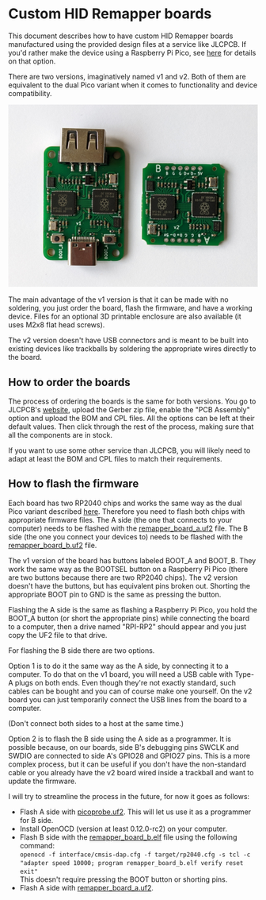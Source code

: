 # Custom HID Remapper boards

This document describes how to have custom HID Remapper boards manufactured using the provided design files at a service like JLCPCB. If you'd rather make the device using a Raspberry Pi Pico, see [here](../HARDWARE.md) for details on that option.

There are two versions, imaginatively named v1 and v2. Both of them are equivalent to the dual Pico variant when it comes to functionality and device compatibility.

![Custom HID Remapper boards](../images/custom-boards.jpg)

The main advantage of the v1 version is that it can be made with no soldering, you just order the board, flash the firmware, and have a working device. Files for an optional 3D printable enclosure are also available (it uses M2x8 flat head screws).

The v2 version doesn't have USB connectors and is meant to be built into existing devices like trackballs by soldering the appropriate wires directly to the board.

## How to order the boards

The process of ordering the boards is the same for both versions. You go to JLCPCB's [website](https://jlcpcb.com/), upload the Gerber zip file, enable the "PCB Assembly" option and upload the BOM and CPL files. All the options can be left at their default values. Then click through the rest of the process, making sure that all the components are in stock.

If you want to use some other service than JLCPCB, you will likely need to adapt at least the BOM and CPL files to match their requirements.

## How to flash the firmware

Each board has two RP2040 chips and works the same way as the dual Pico variant described [here](../HARDWARE.md). Therefore you need to flash both chips with appropriate firmware files. The A side (the one that connects to your computer) needs to be flashed with the [remapper\_board\_a.uf2](../firmware/remapper_board_a.uf2) file. The B side (the one you connect your devices to) needs to be flashed with the [remapper\_board\_b.uf2](../firmware/remapper_board_b.uf2) file.

The v1 version of the board has buttons labeled BOOT\_A and BOOT\_B. They work the same way as the BOOTSEL button on a Raspberry Pi Pico (there are two buttons because there are two RP2040 chips). The v2 version doesn't have the buttons, but has equivalent pins broken out. Shorting the appropriate BOOT pin to GND is the same as pressing the button.

Flashing the A side is the same as flashing a Raspberry Pi Pico, you hold the BOOT\_A button (or short the appropriate pins) while connecting the board to a computer, then a drive named "RPI-RP2" should appear and you just copy the UF2 file to that drive.

For flashing the B side there are two options.

Option 1 is to do it the same way as the A side, by connecting it to a computer. To do that on the v1 board, you will need a USB cable with Type-A plugs on both ends. Even though they're not exactly standard, such cables can be bought and you can of course make one yourself. On the v2 board you can just temporarily connect the USB lines from the board to a computer.

(Don't connect both sides to a host at the same time.)

Option 2 is to flash the B side using the A side as a programmer. It is possible because, on our boards, side B's debugging pins SWCLK and SWDIO are connected to side A's GPIO28 and GPIO27 pins. This is a more complex process, but it can be useful if you don't have the non-standard cable or you already have the v2 board wired inside a trackball and want to update the firmware.

I will try to streamline the process in the future, for now it goes as follows:

* Flash A side with [picoprobe.uf2](https://github.com/jfedor2/picoprobe/blob/master/picoprobe.uf2). This will let us use it as a programmer for B side.
* Install OpenOCD (version at least 0.12.0-rc2) on your computer.
* Flash B side with the [remapper\_board\_b.elf](../firmware/remapper_board_b.elf) file using the following command:<br>`openocd -f interface/cmsis-dap.cfg -f target/rp2040.cfg -s tcl -c "adapter speed 10000; program remapper_board_b.elf verify reset exit"`<br>This doesn't require pressing the BOOT button or shorting pins.
* Flash A side with [remapper\_board\_a.uf2](../firmware/remapper_board_a.uf2).
